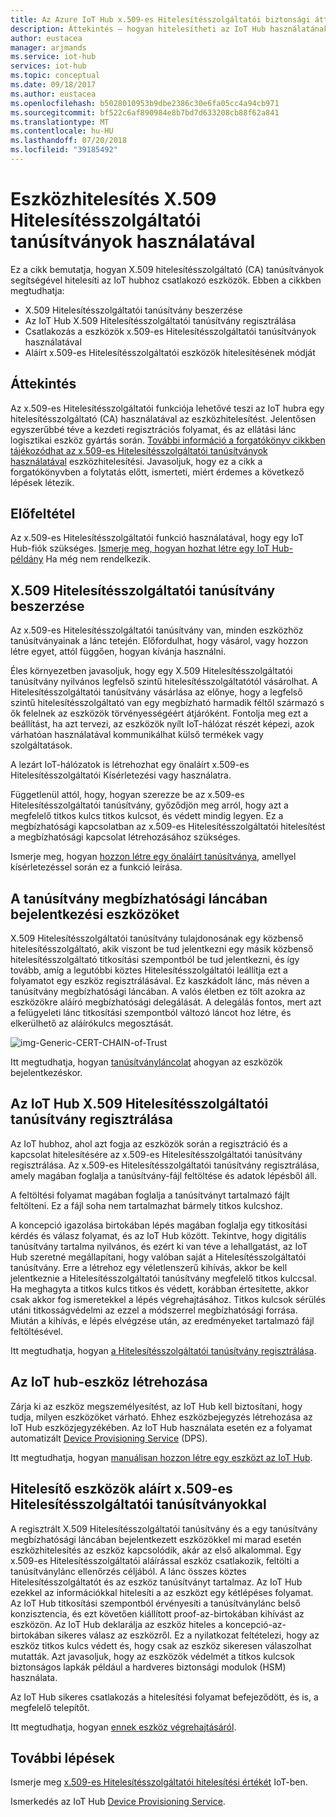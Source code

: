 ```yaml
---
title: Az Azure IoT Hub x.509-es Hitelesítésszolgáltatói biztonsági áttekintése |} A Microsoft Docs
description: Áttekintés – hogyan hitelesítheti az IoT Hub használatának hitelesítésszolgáltatók X.509-eszközök.
author: eustacea
manager: arjmands
ms.service: iot-hub
services: iot-hub
ms.topic: conceptual
ms.date: 09/18/2017
ms.author: eustacea
ms.openlocfilehash: b5028010953b9dbe2386c30e6fa05cc4a94cb971
ms.sourcegitcommit: bf522c6af890984e8b7bd7d633208cb88f62a841
ms.translationtype: MT
ms.contentlocale: hu-HU
ms.lasthandoff: 07/20/2018
ms.locfileid: "39185492"
---
```

# <a name="device-authentication-using-x509-ca-certificates"></a>Eszközhitelesítés X.509 Hitelesítésszolgáltatói tanúsítványok használatával

Ez a cikk bemutatja, hogyan X.509 hitelesítésszolgáltató (CA) tanúsítványok segítségével hitelesíti az IoT hubhoz csatlakozó eszközök.  Ebben a cikkben megtudhatja:

* X.509 Hitelesítésszolgáltatói tanúsítvány beszerzése
* Az IoT Hub X.509 Hitelesítésszolgáltatói tanúsítvány regisztrálása
* Csatlakozás a eszközök x.509-es Hitelesítésszolgáltatói tanúsítványok használatával
* Aláírt x.509-es Hitelesítésszolgáltatói eszközök hitelesítésének módját

## <a name="overview"></a>Áttekintés

Az x.509-es Hitelesítésszolgáltatói funkciója lehetővé teszi az IoT hubra egy hitelesítésszolgáltató (CA) használatával az eszközhitelesítést. Jelentősen egyszerűbbé téve a kezdeti regisztrációs folyamat, és az ellátási lánc logisztikai eszköz gyártás során. [További információ a forgatókönyv cikkben tájékozódhat az x.509-es Hitelesítésszolgáltatói tanúsítványok használatával](iot-hub-x509ca-concept.md) eszközhitelesítési.  Javasoljuk, hogy ez a cikk a forgatókönyvben a folytatás előtt, ismerteti, miért érdemes a következő lépések létezik.

## <a name="prerequisite"></a>Előfeltétel

Az x.509-es Hitelesítésszolgáltatói funkció használatával, hogy egy IoT Hub-fiók szükséges.  [Ismerje meg, hogyan hozhat létre egy IoT Hub-példány](quickstart-send-telemetry-dotnet.md) Ha még nem rendelkezik.

## <a name="how-to-get-an-x509-ca-certificate"></a>X.509 Hitelesítésszolgáltatói tanúsítvány beszerzése

Az x.509-es Hitelesítésszolgáltatói tanúsítvány van, minden eszközhöz tanúsítványainak a lánc tetején.  Előfordulhat, hogy vásárol, vagy hozzon létre egyet, attól függően, hogyan kívánja használni.

Éles környezetben javasoljuk, hogy egy X.509 Hitelesítésszolgáltatói tanúsítvány nyilvános legfelső szintű hitelesítésszolgáltatótól vásárolhat. A Hitelesítésszolgáltatói tanúsítvány vásárlása az előnye, hogy a legfelső szintű hitelesítésszolgáltató van egy megbízható harmadik féltől származó s ők felelnek az eszközök törvényességéért átjáróként. Fontolja meg ezt a beállítást, ha azt tervezi, az eszközök nyílt IoT-hálózat részét képezi, azok várhatóan használatával kommunikálhat külső termékek vagy szolgáltatások.

A lezárt IoT-hálózatok is létrehozhat egy önaláírt x.509-es Hitelesítésszolgáltatói Kísérletezési vagy használatra.

Függetlenül attól, hogy, hogyan szerezze be az x.509-es Hitelesítésszolgáltatói tanúsítvány, győződjön meg arról, hogy azt a megfelelő titkos kulcs titkos kulcsot, és védett mindig legyen.  Ez a megbízhatósági kapcsolatban az x.509-es Hitelesítésszolgáltatói hitelesítést a megbízhatósági kapcsolat létrehozásához szükséges. 

Ismerje meg, hogyan [hozzon létre egy önaláírt tanúsítványa](https://github.com/Azure/azure-iot-sdk-c/blob/master/tools/CACertificates/CACertificateOverview.md), amellyel kísérletezéssel során ez a funkció leírása.

## <a name="sign-devices-into-the-certificate-chain-of-trust"></a>A tanúsítvány megbízhatósági láncában bejelentkezési eszközöket

X.509 Hitelesítésszolgáltatói tanúsítvány tulajdonosának egy közbenső hitelesítésszolgáltató, akik viszont be tud jelentkezni egy másik közbenső hitelesítésszolgáltató titkosítási szempontból be tud jelentkezni, és így tovább, amíg a legutóbbi köztes Hitelesítésszolgáltatói leállítja ezt a folyamatot egy eszköz regisztrálásával. Ez kaszkádolt lánc, más néven a tanúsítvány megbízhatósági láncában. A valós életben ez tölt azokra az eszközökre aláíró megbízhatósági delegálását. A delegálás fontos, mert azt a felügyeleti lánc titkosítási szempontból változó láncot hoz létre, és elkerülhető az aláírókulcs megosztását.

![img-Generic-CERT-CHAIN-of-Trust](./media/generic-cert-chain-of-trust.png)

Itt megtudhatja, hogyan [tanúsítványláncolat](https://github.com/Azure/azure-iot-sdk-c/blob/master/tools/CACertificates/CACertificateOverview.md) ahogyan az eszközök bejelentkezéskor.

## <a name="how-to-register-the-x509-ca-certificate-to-iot-hub"></a>Az IoT Hub X.509 Hitelesítésszolgáltatói tanúsítvány regisztrálása

Az IoT hubhoz, ahol azt fogja az eszközök során a regisztráció és a kapcsolat hitelesítésére az x.509-es Hitelesítésszolgáltatói tanúsítvány regisztrálása.  Az x.509-es Hitelesítésszolgáltatói tanúsítvány regisztrálása, amely magában foglalja a tanúsítvány-fájl feltöltése és adatok lépésből áll.

A feltöltési folyamat magában foglalja a tanúsítványt tartalmazó fájlt feltölteni.  Ez a fájl soha nem tartalmazhat bármely titkos kulcshoz.

A koncepció igazolása birtokában lépés magában foglalja egy titkosítási kérdés és válasz folyamat, és az IoT Hub között.  Tekintve, hogy digitális tanúsítvány tartalma nyilvános, és ezért ki van téve a lehallgatást, az IoT Hub szeretné megállapítani, hogy valóban saját a Hitelesítésszolgáltatói tanúsítvány.  Erre a létrehoz egy véletlenszerű kihívás, akkor be kell jelentkeznie a Hitelesítésszolgáltatói tanúsítvány megfelelő titkos kulccsal.  Ha meghagyta a titkos kulcs titkos és védett, korábban értesítette, akkor csak akkor fog ismeretekkel a lépés végrehajtásához. Titkos kulcsok sérülés utáni titkosságvédelmi az ezzel a módszerrel megbízhatósági forrása.  Miután a kihívás, e lépés elvégzése után, az eredményeket tartalmazó fájl feltöltésével.

Itt megtudhatja, hogyan [a Hitelesítésszolgáltatói tanúsítvány regisztrálása](iot-hub-security-x509-get-started.md#registercerts).

## <a name="how-to-create-a-device-on-iot-hub"></a>Az IoT hub-eszköz létrehozása

Zárja ki az eszköz megszemélyesítést, az IoT Hub kell biztosítani, hogy tudja, milyen eszközöket várható.  Ehhez eszközbejegyzés létrehozása az IoT Hub eszközjegyzékében.  Az IoT Hub használata esetén ez a folyamat automatizált [Device Provisioning Service](https://azure.microsoft.com/blog/azure-iot-hub-device-provisioning-service-preview-automates-device-connection-configuration/) (DPS). 

Itt megtudhatja, hogyan [manuálisan hozzon létre egy eszközt az IoT Hub](iot-hub-security-x509-get-started.md#createdevice).

## <a name="authenticating-devices-signed-with-x509-ca-certificates"></a>Hitelesítő eszközök aláírt x.509-es Hitelesítésszolgáltatói tanúsítványokkal

A regisztrált X.509 Hitelesítésszolgáltatói tanúsítvány és a egy tanúsítvány megbízhatósági láncában bejelentkezett eszközökkel mi marad esetén eszközhitelesítés az eszköz kapcsolódik, akár az első alkalommal.  Egy x.509-es Hitelesítésszolgáltatói aláírással eszköz csatlakozik, feltölti a tanúsítványlánc ellenőrzés céljából. A lánc összes köztes Hitelesítésszolgáltatót és az eszköz tanúsítványt tartalmaz.  Az IoT Hub ezekkel az információkkal hitelesíti a az eszközt egy kétlépéses folyamat.  Az IoT Hub titkosítási szempontból érvényesíti a tanúsítványlánc belső konzisztencia, és ezt követően kiállított proof-az-birtokában kihívást az eszközön.  Az IoT Hub deklarálja az eszköz hiteles a koncepció-az-birtokában sikeres válasz az eszközről.  Ez a nyilatkozat feltételezi, hogy az eszköz titkos kulcs védett és, hogy csak az eszköz sikeresen válaszolhat mutatták.  Azt javasoljuk, hogy az eszközök védelmét a titkos kulcsok biztonságos lapkák például a hardveres biztonsági modulok (HSM) használata.

Az IoT Hub sikeres csatlakozás a hitelesítési folyamat befejeződött, és is, a megfelelő telepítőt.

Itt megtudhatja, hogyan [ennek eszköz végrehajtásáról](iot-hub-security-x509-get-started.md#authenticatedevice).

## <a name="next-steps"></a>További lépések

Ismerje meg [x.509-es Hitelesítésszolgáltatói hitelesítési értékét](iot-hub-x509ca-concept.md) IoT-ben.

Ismerkedés az IoT Hub [Device Provisioning Service](https://docs.microsoft.com/azure/iot-dps/).
